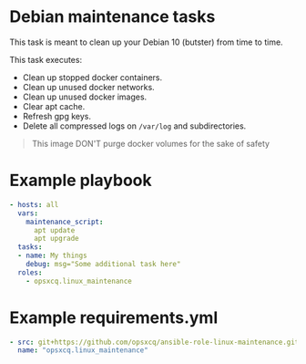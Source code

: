 # Debian maintenance tasks

This task is meant to clean up your Debian 10 (butster) from time to time.

This task executes:

 - Clean up stopped docker containers.
 - Clean up unused docker networks.
 - Clean up unused docker images.
 - Clear apt cache.
 - Refresh gpg keys.
 - Delete all compressed logs on `/var/log` and subdirectories.

> This image DON'T purge docker volumes for the sake of safety

# Example playbook

```yml
- hosts: all
  vars:
    maintenance_script:
      apt update
      apt upgrade
  tasks:
  - name: My things
    debug: msg="Some additional task here"
  roles:
    - opsxcq.linux_maintenance
```

# Example requirements.yml

```yml
- src: git+https://github.com/opsxcq/ansible-role-linux-maintenance.git
  name: "opsxcq.linux_maintenance"
```

